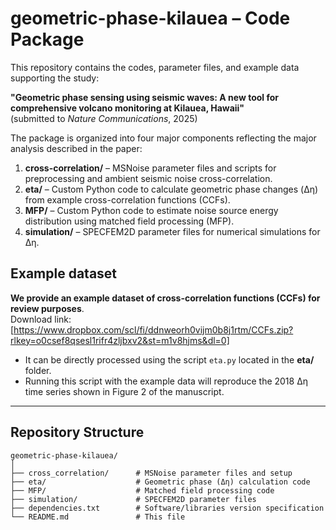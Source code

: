 # geometric-phase-kilauea – Code Package

This repository contains the codes, parameter files, and example data supporting the study:

**"Geometric phase sensing using seismic waves: A new tool for comprehensive volcano monitoring at Kilauea, Hawaii"**  
(submitted to *Nature Communications*, 2025)

The package is organized into four major components reflecting the major analysis described in the paper:

1. **cross-correlation/** – MSNoise parameter files and scripts for preprocessing and ambient seismic noise cross-correlation.  
2. **eta/** – Custom Python code to calculate geometric phase changes (Δη) from example cross-correlation functions (CCFs).  
3. **MFP/** – Custom Python code to estimate noise source energy distribution using matched field processing (MFP).  
4. **simulation/** – SPECFEM2D parameter files for numerical simulations for Δη.  

## Example dataset
**We provide an example dataset of cross-correlation functions (CCFs) for review purposes**.  
Download link: [https://www.dropbox.com/scl/fi/ddnweorh0vijm0b8j1rtm/CCFs.zip?rlkey=o0csef8qsesl1rifr4zljbxv2&st=m1v8hjms&dl=0]  
- It can be directly processed using the script `eta.py` located in the **eta/** folder.  
- Running this script with the example data will reproduce the 2018 Δη time series shown in Figure 2 of the manuscript.  

---

## Repository Structure

```
geometric-phase-kilauea/
│
├── cross_correlation/      # MSNoise parameter files and setup
├── eta/                    # Geometric phase (Δη) calculation code
├── MFP/                    # Matched field processing code
├── simulation/             # SPECFEM2D parameter files
├── dependencies.txt        # Software/libraries version specification
└── README.md               # This file
```
